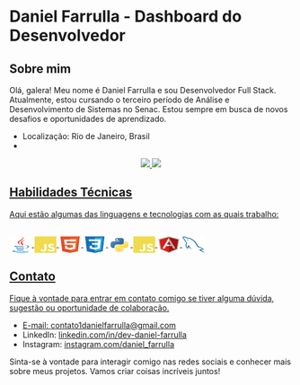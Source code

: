 # Daniel Farrulla - Dashboard do Desenvolvedor

## Sobre mim
Olá, galera! Meu nome é Daniel Farrulla e sou Desenvolvedor Full Stack. Atualmente, estou cursando o terceiro período de Análise e Desenvolvimento de Sistemas no Senac. Estou sempre em busca de novos desafios e oportunidades de aprendizado.
- Localização: Rio de Janeiro, Brasil
- 
<div align="center">
  <a href="https://github.com/dfarrulla">
  <img height="180em" src="https://github-readme-stats.vercel.app/api?username=dfarrulla&show_icons=true&theme=tokyonight&include_all_commits=true&count_private=true"/>
  <img height="180em" src="https://github-readme-stats.vercel.app/api/top-langs/?username=dfarrulla&layout=compact&langs_count=7&theme=tokyonight"/>
</div>


## Habilidades Técnicas
Aqui estão algumas das linguagens e tecnologias com as quais trabalho:
<div style="display: inline_block"><br>
  <img align="center" alt="Java" height="30" width="40" 
src="https://raw.githubusercontent.com/devicons/devicon/master/icons/java/java-original.svg">
  <img align="center" alt="Dan-Js" height="30" width="40" src="https://raw.githubusercontent.com/devicons/devicon/master/icons/javascript/javascript-plain.svg">
  <img align="center" alt="Dan-HTML" height="30" width="40" src="https://raw.githubusercontent.com/devicons/devicon/master/icons/html5/html5-original.svg">
  <img align="center" alt="Dan-CSS" height="30" width="40" src="https://raw.githubusercontent.com/devicons/devicon/master/icons/css3/css3-original.svg">
  <img align="center" alt="Dan-Python" height="30" width="40" src="https://raw.githubusercontent.com/devicons/devicon/master/icons/python/python-original.svg">
  <img align="center" alt="JavaScript" height="30" width="40" src="https://raw.githubusercontent.com/devicons/devicon/master/icons/javascript/javascript-plain.svg">
  <img align="center" alt="Angular" height="30" width="40" src="https://raw.githubusercontent.com/devicons/devicon/master/icons/angularjs/angularjs-original.svg">
   <img align="center" alt="SQL" height="30" width="40" src="https://raw.githubusercontent.com/devicons/devicon/master/icons/mysql/mysql-original.svg">
</div>

## Contato

Fique à vontade para entrar em contato comigo se tiver alguma dúvida, sugestão ou oportunidade de colaboração.

- E-mail: [contato1danielfarrulla@gmail.com](mailto:contato1danielfarrulla@gmail.com)
- LinkedIn: [linkedin.com/in/dev-daniel-farrulla](https://www.linkedin.com/in/dev-daniel-farrulla)
- Instagram: [instagram.com/daniel_farrulla](https://instagram.com/daniel_farrulla)

Sinta-se à vontade para interagir comigo nas redes sociais e conhecer mais sobre meus projetos. Vamos criar coisas incríveis juntos!



